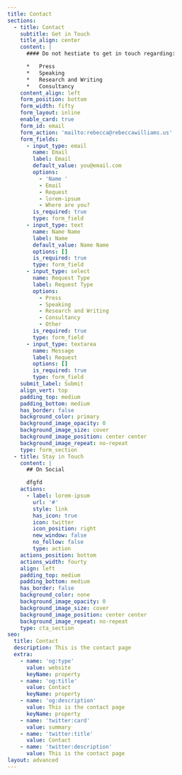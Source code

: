 ```yaml
---
title: Contact
sections:
  - title: Contact
    subtitle: Get in Touch
    title_align: center
    content: |
      #### Do not hestiate to get in touch regarding:

      *   Press
      *   Speaking
      *   Research and Writing
      *   Consultancy
    content_align: left
    form_position: bottom
    form_width: fifty
    form_layout: inline
    enable_card: true
    form_id: email
    form_action: 'mailto:rebecca@rebeccawilliams.us'
    form_fields:
      - input_type: email
        name: Email
        label: Email
        default_value: you@email.com
        options:
          - 'Name '
          - Email
          - Request
          - lorem-ipsum
          - Where are you?
        is_required: true
        type: form_field
      - input_type: text
        name: Name Name
        label: Name
        default_value: Name Name
        options: []
        is_required: true
        type: form_field
      - input_type: select
        name: Request Type
        label: Request Type
        options:
          - Press
          - Speaking
          - Research and Writing
          - Consultancy
          - Other
        is_required: true
        type: form_field
      - input_type: textarea
        name: Message
        label: Request
        options: []
        is_required: true
        type: form_field
    submit_label: Submit
    align_vert: top
    padding_top: medium
    padding_bottom: medium
    has_border: false
    background_color: primary
    background_image_opacity: 0
    background_image_size: cover
    background_image_position: center center
    background_image_repeat: no-repeat
    type: form_section
  - title: Stay in Touch
    content: |
      ## On Social 

      dfgfd
    actions:
      - label: lorem-ipsum
        url: '#'
        style: link
        has_icon: true
        icon: twitter
        icon_position: right
        new_window: false
        no_follow: false
        type: action
    actions_position: bottom
    actions_width: fourty
    align: left
    padding_top: medium
    padding_bottom: medium
    has_border: false
    background_color: none
    background_image_opacity: 0
    background_image_size: cover
    background_image_position: center center
    background_image_repeat: no-repeat
    type: cta_section
seo:
  title: Contact
  description: This is the contact page
  extra:
    - name: 'og:type'
      value: website
      keyName: property
    - name: 'og:title'
      value: Contact
      keyName: property
    - name: 'og:description'
      value: This is the contact page
      keyName: property
    - name: 'twitter:card'
      value: summary
    - name: 'twitter:title'
      value: Contact
    - name: 'twitter:description'
      value: This is the contact page
layout: advanced
---
```

